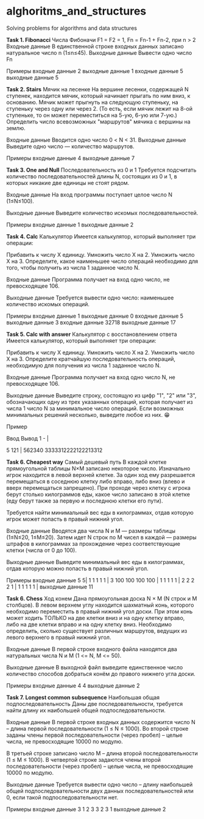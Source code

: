 # alghoritms_and_structures
Solving problems for algorithms and data structures

**Task 1. Fibonacci**
Числа Фибоначи
F1 = F2 = 1, Fn = Fn-1 + Fn-2, при n > 2
Входные данные
В единственной строке входных данных записано натуральное число n (1≤n≤45).
Выходные данные
Вывести одно число Fn

Примеры
входные данные
2
выходные данные
1
входные данные
5
выходные данные
5

**Task 2. Stairs**
Мячик на лесенке
На вершине лесенки, содержащей N ступенек, находится мячик, который начинает прыгать по ним вниз, к основанию. Мячик может прыгнуть на следующую ступеньку, на ступеньку через одну или через 2. (То есть, если мячик лежит на 8-ой ступеньке, то он может переместиться на 5-ую, 6-ую или 7-ую.) Определить число всевозможных "маршрутов" мячика с вершины на землю.

Входные данные
Вводится одно число 0 < N < 31.
Выходные данные
Выведите одно число — количество маршрутов.

Примеры
входные данные
4
выходные данные
7

**Task 3. One and Null**
Последовательность из 0 и 1
Требуется подсчитать количество последовательностей длины N, состоящих из 0 и 1, в которых никакие две единицы не стоят рядом.

Входные данные
На вход программы поступает целое число N (1≤N≤100).

Выходные данные
Выведите количество искомых последовательностей.

Примеры
входные данные
1
выходные данные
2

**Task 4. Calc**
Калькулятор
Имеется калькулятор, который выполняет три операции:

Прибавить к числу X единицу.
 Умножить число X на 2.
Умножить число X на 3.
Определите, какое наименьшее число операций необходимо для того, чтобы получить из числа 1 заданное число N.

Входные данные
Программа получает на вход одно число, не превосходящее 106.

Выходные данные
Требуется вывести одно число: наименьшее количество искомых операций.

Примеры
входные данные
1
выходные данные
0
входные данные
5
выходные данные
3
входные данные
32718
выходные данные
17

**Task 5. Calc with answer**
Калькулятор с восстановлением ответа
Имеется калькулятор, который выполняет три операции:

Прибавить к числу X единицу.
Умножить число X на 2.
Умножить число X на 3.
Определите кратчайшую последовательность операций, необходимую для получения из числа 1 заданное число N.

Входные данные
Программа получает на вход одно число N, не превосходящее 106.

Выходные данные
Выведите строку, состоящую из цифр "1", "2" или "3", обозначающих одну из трех указанных операций, которая получает из числа 1 число N за минимальное число операций. Если возможных минимальных решений несколько, выведите любое из них. 😁

Пример

Ввод	Вывод
1 - |

5 
121 |
562340 
3333312222122213312

**Task 6. Сheapest way**
Cамый дешевый путь
В каждой клетке прямоугольной таблицы N×M записано некоторое число. Изначально игрок находится в левой верхней клетке. За один ход ему разрешается перемещаться в соседнюю клетку либо вправо, либо вниз (влево и вверх перемещаться запрещено). При проходе через клетку с игрока берут столько килограммов еды, какое число записано в этой клетке (еду берут также за первую и последнюю клетки его пути).

Требуется найти минимальный вес еды в килограммах, отдав которую игрок может попасть в правый нижний угол.

Входные данные
Вводятся два числа N и M — размеры таблицы (1≤N≤20, 1≤M≤20). Затем идет N строк по M чисел в каждой — размеры штрафов в килограммах за прохождение через соответствующие клетки (числа от 0 до 100).

Выходные данные
Выведите минимальный вес еды в килограммах, отдав которую можно попасть в правый нижний угол.

Примеры
входные данные
5 5| 1 1 1 1 1 |
3 100 100 100 100 |
1 1 1 1 1 |
2 2 2 2 1 |
1 1 1 1 1 |
выходные данные
11

**Task 6. Chess**
Ход конем
Дана прямоугольная доска N × M (N строк и M столбцов). В левом верхнем углу находится шахматный конь, которого необходимо переместить в правый нижний угол доски. При этом конь может ходить ТОЛЬКО на две клетки вниз и на одну клетку вправо, либо на две клетки вправо и на одну клетку вниз.
Необходимо определить, сколько существует различных маршрутов, ведущих из левого верхнего в правый нижний угол.
 

Входные данные
В первой строке входного файла находятся два натуральных числа N и M (1 <= N, M <= 50).  

Выходные данные
В выходной файл выведите единственное число количество способов добраться конём до правого нижнего угла доски.

Примеры
входные данные
4 4
выходные данные
2

**Task 7. Longest common subsequence**
Наибольшая общая подпоследовательность
Даны две последовательности, требуется найти длину их наибольшей общей подпоследовательности.

Входные данные
В первой строке входных данных содержится число N – длина первой последовательности (1 ≤ N ≤ 1000). Во второй строке заданы члены первой последовательности (через пробел) – целые числа, не превосходящие 10000 по модулю.

В третьей строке записано число M – длина второй последовательности (1 ≤ M ≤ 1000). В четвертой строке задаются члены второй последовательности (через пробел) – целые числа, не превосходящие 10000 по модулю.

Выходные данные
Требуется вывести одно число – длину  наибольшей общей подпоследовательности двух данных последовательностей или 0, если такой подпоследовательности нет.

Примеры
входные данные
3
1 2 3
3 
2 3 1
выходные данные
2
